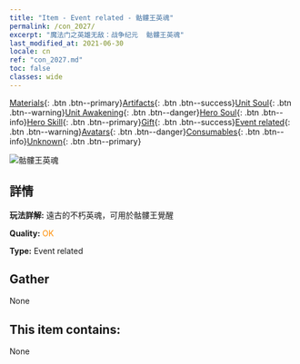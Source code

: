 ```yaml
---
title: "Item - Event related - 骷髏王英魂"
permalink: /con_2027/
excerpt: "魔法门之英雄无敌：战争纪元  骷髏王英魂"
last_modified_at: 2021-06-30
locale: cn
ref: "con_2027.md"
toc: false
classes: wide
---
```

 [Materials](/ItemsCN/){: .btn .btn--primary}[Artifacts](/ItemsCN/Artifacts/){: .btn .btn--success}[Unit Soul](/ItemsCN/UnitSoul/){: .btn .btn--warning}[Unit Awakening](/ItemsCN/UnitAwakening/){: .btn .btn--danger}[Hero Soul](/ItemsCN/HeroSoul/){: .btn .btn--info}[Hero Skill](/ItemsCN/HeroSkill/){: .btn .btn--primary}[Gift](/ItemsCN/Gift/){: .btn .btn--success}[Event related](/ItemsCN/Events/){: .btn .btn--warning}[Avatars](/ItemsCN/Avatars/){: .btn .btn--danger}[Consumables](/ItemsCN/Consumables/){: .btn .btn--info}[Unknown](/ItemsCN/Unknown/){: .btn .btn--primary}

 ![骷髏王英魂](/images/t/juexing_301.png)

## 詳情
 **玩法詳解:** 遠古的不朽英魂，可用於骷髏王覺醒

 **Quality:** <span style="color: #FF8C00">OK</span>

 **Type:** Event related

## Gather

  None

## This item contains:

  None

